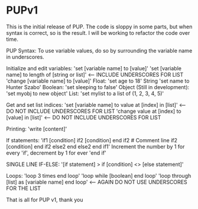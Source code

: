 # PUPv1

This is the initial release of PUP. 
The code is sloppy in some parts, but when syntax is correct, so is the result.
I will be working to refactor the code over time.

PUP Syntax:
To use variable values, do so by surrounding the variable name in underscores.

Initialize and edit variables: 'set [variable name] to [value]'
                               'set [variable name] to length of [string or list]' <-- INCLUDE UNDERSCORES FOR LIST
                               'change [variable name] to [value]'
Float: 'set age to 18'
String 'set name to Hunter Szabo'
Boolean: 'set sleeping to false'
Object (Still in development): 'set myobj to new object'
List: 'set mylist to a list of (1, 2, 3, 4, 5)'

Get and set list indices: 'set [variable name] to value at [index] in [list]' <-- DO NOT INCLUDE UNDERSCORES FOR LIST
                          'change value at [index] to [value] in [list]' <-- DO NOT INCLUDE UNDERSCORES FOR LIST

Printing: 'write [content]'

If statements: 'if1 [condition]
                  if2 [condition]
                  end if2
                  # Comment line
                  if2 [condition]
                  end if2
                  else2
                  end else2
                end if1'
                Increment the number by 1 for every 'if', decrement by 1 for ever 'end if'

SINGLE LINE IF-ELSE: '[if statement] > if [condition]
                      <> [else statement]'

Loops: 'loop 3 times
        end loop'
       'loop while [boolean]
        end loop'
       'loop through [list] as [variable name]
        end loop' <-- AGAIN DO NOT USE UNDERSCORES FOR THE LIST

That is all for PUP v1, thank you
